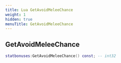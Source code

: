 ```yaml
---
title: Lua GetAvoidMeleeChance
weight: 1
hidden: true
menuTitle: GetAvoidMeleeChance
---
```

## GetAvoidMeleeChance
```lua
statbonuses:GetAvoidMeleeChance() const; -- int32
```
